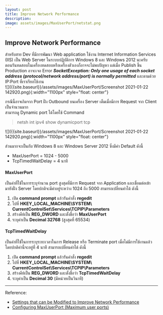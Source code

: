 ```yaml
---
layout: post
title: Improve Network Performance
description: 
image: assets/images/MaxUserPort/netstat.png
---
```


## Improve Network Performance
สำหรับสาย Dev ที่มีการพัฒนา Web application ใช้งาน Internet Information Services (IIS) เป็น Web Server ในระบบปฏิบัติการ Windows 8 และ Windows 2012 นะครับ  
ตอนรันทดสอบในเครื่องทดสอบหรือเครื่องตัวเองก็อาจจะไม่พบปัญหา แต่เมื่อ Publish ขึ้น Production อาจะเจอ Error ***SocketException: Only one usage of each socket address (protocol/network address/port) is normally permitted*** และตามด้วย IP:Port ที่เราเรียกใช้งาน
<br>
![]({{site.baseurl}}/assets/images/MaxUserPort/Screenshot 2021-01-22 142920.png){:width="1100px" style="float: center"}

กรณีนี้อาจเกิดจาก Port ฝั่ง Outbound บนเครื่อง Server เต็มเมื่อมีการ Request จาก Client เป็นจำนวนมาก<br>สามารถดู Dynamic port ได้โดยใช้ Command
>netsh int ipv4 show dynamicport tcp

![]({{site.baseurl}}/assets/images/MaxUserPort/Screenshot 2021-01-22 142920.png){:width="1100px" style="float: center"}

ส่วนมากจะเป็นกับ Windows 8 และ Windows Server 2012 ซึ่งมีค่า Default ดังนี้
- MaxUserPort = 1024 - 5000
- TcpTimedWaitDelay = 4 นาที

#### MaxUserPort
เป็นค่าที่ใช้ในการระบุจำนวน port สูงสุดที่มีการ Request จาก Application และเชื่อมต่อเข้ามายังฝั่ง Server โดยปกติจะมีค่าอยู่ระหว่าง 1024 ถึง 5000
สามารถเปลี่ยนค่าได้ ดังนี้
1. เปิด **command prompt** แล้วรันคำสั่ง **regedit**
2. ไปที่ **HKEY_LOCAL_MACHINE\SYSTEM\ CurrentControlSet\Services\TCPIP\Parameters**
3. สร้างคีย์เป็น **REG_DWORD** และตั้งชื่อว่า **MaxUserPort**
4. ระบุค่าเป็น **Decimal 32768** (สูงสุดที่ 65534)

#### TcpTimedWaitDelay
เป็นค่าที่ใช้ในการระบุระยะเวลาในการ Release หรือ Terminate port เมื่อไม่มีการใช้งานแล้ว โดยปกติค่านี้จะอยู่ที่ 4 นาที
สามารถเปลี่ยนค่าได้ ดังนี้
1. เปิด **command prompt** แล้วรันคำสั่ง **regedit**
2. ไปที่ **HKEY_LOCAL_MACHINE\SYSTEM\ CurrentControlSet\Services\TCPIP\Parameters**
3. สร้างคีย์เป็น **REG_DWORD** และตั้งชื่อว่า **TcpTimedWaitDelay**
4. ระบุค่าเป็น **Decimal 30** (มีหน่วยเป็นวินาที)


---
Reference:
- [Settings that can be Modified to Improve Network Performance](https://docs.microsoft.com/en-us/biztalk/technical-guides/settings-that-can-be-modified-to-improve-network-performance)
- [Configuring MaxUserPort  (Maximum user ports)](https://www.ibm.com/support/knowledgecenter/SSRTHY_8.5.0/com.ibm.installingirm.doc/rminst0230.htm)
